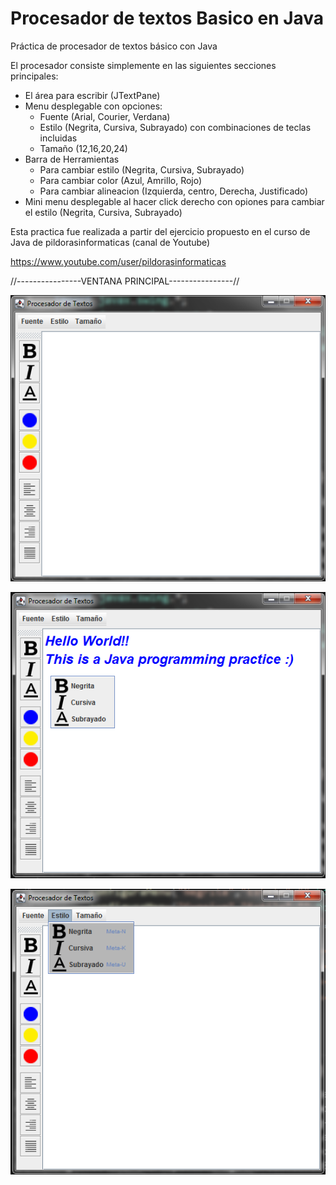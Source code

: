 # Procesador de textos Basico en Java
Práctica de procesador de textos básico con Java

El procesador consiste simplemente en las siguientes secciones principales:
- El área para escribir (JTextPane)
- Menu desplegable con opciones:
  - Fuente (Arial, Courier, Verdana)
  - Estilo (Negrita, Cursiva, Subrayado) con combinaciones de teclas incluidas
  - Tamaño (12,16,20,24)
- Barra de Herramientas
  - Para cambiar estilo (Negrita, Cursiva, Subrayado)
  - Para cambiar color (Azul, Amrillo, Rojo)
  - Para cambiar alineacion (Izquierda, centro, Derecha, Justificado)
- Mini menu desplegable al hacer click derecho con opiones para cambiar el 
estilo (Negrita, Cursiva, Subrayado)

Esta practica fue realizada a partir del ejercicio propuesto en el curso de Java
de pildorasinformaticas (canal de Youtube)

https://www.youtube.com/user/pildorasinformaticas

//----------------VENTANA PRINCIPAL----------------//

![Screenshot](screenshot.png)

![Screenshot](screenshot2.png)

![Screenshot](screenshot3.png)


